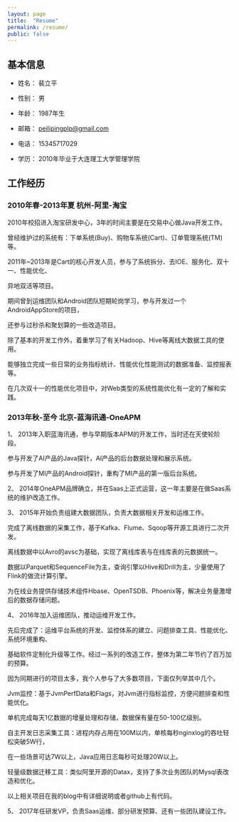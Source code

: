 ```yaml
---
layout: page
title:  "Resume"
permalink: /resume/
public: false
---
```



## 基本信息

* 姓名： 裴立平

* 性别： 男

* 年龄： 1987年生

* 邮箱： peilipingplp@gmail.com

* 电话： 15345717029

* 学历： 2010年毕业于大连理工大学管理学院

## 工作经历

### 2010年春-2013年夏 杭州-阿里-淘宝

2010年校招进入淘宝研发中心，3年的时间主要是在交易中心做Java开发工作。

曾经维护过的系统有：下单系统(Buy)、购物车系统(Cart)、订单管理系统(TM)等。

2011年~2013年是Cart的核心开发人员，参与了系统拆分、去IOE、服务化、双十一、性能优化、

异地双活等项目。

期间曾到运维团队和Android团队短期轮岗学习，参与开发过一个AndroidAppStore的项目，

还参与过秒杀和聚划算的一些改造项目。

除了基本的开发工作外，着重学习了有关Hadoop、Hive等离线大数据工具的使用。

能够独立完成一些日常的业务指标统计、性能优化性能测试的数据准备、监控报表等。

在几次双十一的性能优化项目中，对Web类型的系统性能优化有一定的了解和实践。

### 2013年秋-至今 北京-蓝海讯通-OneAPM

1、 2013年入职蓝海讯通，参与早期版本APM的开发工作，当时还在天使轮阶段。

参与开发了AI产品的Java探针，AI产品的后台数据处理和展示系统。

参与开发了MI产品的Android探针，重构了MI产品的第一版后台系统。

2、 2014年OneAPM品牌确立，并在Saas上正式运营，这一年主要是在做Saas系统的维护改造工作。

3、 2015年开始负责组建大数据团队，负责大数据相关开发和运维工作。

完成了离线数据的采集工作，基于Kafka、Flume、Sqoop等开源工具进行二次开发。

离线数据中以Avro的avsc为基础，实现了离线库表与在线库表的元数据统一。

数据以Parquet和SequenceFile为主，查询引擎以Hive和Drill为主，少量使用了Flink的做流计算引擎。

为在线业务提供存储技术组件Hbase、OpenTSDB、Phoenix等，解决业务量激增后的数据存储问题。

4、 2016年加入运维团队，推动运维开发工作。

先后完成了：运维平台系统的开发、监控体系的建立、问题排查工具、性能优化、系统环境重构、

基础软件定制化升级等工作。经过一系列的改造工作，整体为第二年节约了百万加的预算。

因为同期进行的项目太多，我个人参与了大多数项目，下面仅列举其中几个。

Jvm监控：基于JvmPerfData和Flags，对Jvm进行指标监控，方便问题排查和性能优化。

单机完成每天1亿数据的增量处理和存储，数据保有量在50-100亿级别。

自主开发日志采集工具：进程内存占用在100M以内，单核每秒nginxlog的吞吐轻松突破5W行，

在一些场景可达7W以上，Java应用日志每秒可处理20W以上。

轻量级数据迁移工具：类似阿里开源的Datax，支持了多次业务团队的Mysql表改造和优化。

以上相关项目在我的blog中有详细说明或者github上有代码。

5、 2017年任研发VP，负责Saas运维、部分研发预算、还有一些团队建设工作。
